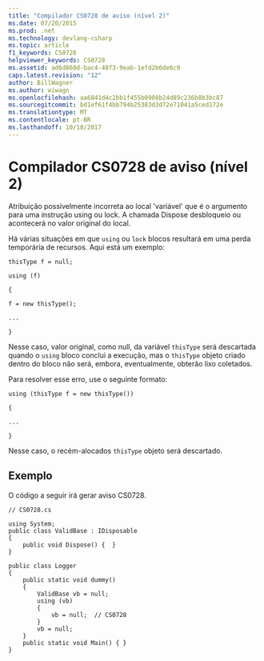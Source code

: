 ```yaml
---
title: "Compilador CS0728 de aviso (nível 2)"
ms.date: 07/20/2015
ms.prod: .net
ms.technology: devlang-csharp
ms.topic: article
f1_keywords: CS0728
helpviewer_keywords: CS0728
ms.assetid: ad6d860d-bac4-48f3-9eab-1efd2b6de6c0
caps.latest.revision: "12"
author: BillWagner
ms.author: wiwagn
ms.openlocfilehash: aa6841d4c2bb1f455b0908b24d89c236b8b3bc87
ms.sourcegitcommit: bd1ef61f4bb794b25383d3d72e71041a5ced172e
ms.translationtype: MT
ms.contentlocale: pt-BR
ms.lasthandoff: 10/18/2017
---
```

# <a name="compiler-warning-level-2-cs0728"></a>Compilador CS0728 de aviso (nível 2)
Atribuição possivelmente incorreta ao local 'variável' que é o argumento para uma instrução using ou lock.  A chamada Dispose desbloqueio ou acontecerá no valor original do local.  
  
 Há várias situações em que `using` ou `lock` blocos resultará em uma perda temporária de recursos. Aqui está um exemplo:  
  
 `thisType f = null;`  
  
 `using (f)`  
  
 `{`  
  
 `f = new thisType();`  
  
 `...`  
  
 `}`  
  
 Nesse caso, valor original, como null, da variável `thisType` será descartada quando o `using` bloco conclui a execução, mas o `thisType` objeto criado dentro do bloco não será, embora, eventualmente, obterão lixo coletados.  
  
 Para resolver esse erro, use o seguinte formato:  
  
 `using (thisType f = new thisType())`  
  
 `{`  
  
 `...`  
  
 `}`  
  
 Nesse caso, o recém-alocados `thisType` objeto será descartado.  
  
## <a name="example"></a>Exemplo  
 O código a seguir irá gerar aviso CS0728.  
  
```  
// CS0728.cs  
  
using System;  
public class ValidBase : IDisposable  
{  
    public void Dispose() {  }  
}  
  
public class Logger  
{  
    public static void dummy()  
    {  
        ValidBase vb = null;  
        using (vb)   
        {  
            vb = null;  // CS0728  
        }  
        vb = null;  
    }  
    public static void Main() { }  
}  
```
